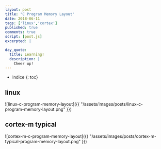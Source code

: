 ```yaml
---
layout: post
title: "C Program Memory Layout"
date: 2018-06-11
tags: ['linux','cortex']
published: true
comments: true
script: [post.js]
excerpted: |

day_quote:
  title: Learning!
  description: |
    Cheer up!
---
```


* Indice
{: toc}

## linux

![linux-c-program-memory-layout]({{ "/assets/images/posts/linux-c-program-memory-layout.png" }})

## cortex-m typical

![cortex-m-c-program-memory-layout]({{ "/assets/images/posts/cortex-m-typical-program-memory-layout.png" }})

